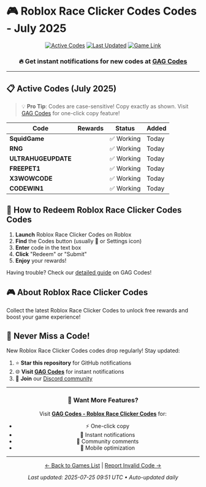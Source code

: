 # 🎮 Roblox Race Clicker Codes Codes - July 2025

<div align="center">

[![Active Codes](https://img.shields.io/badge/Active%20Codes-6-brightgreen)](https://gagcodes.com/roblox/roblox-race-clicker)
[![Last Updated](https://img.shields.io/badge/Last%20Updated-Today-orange)](https://gagcodes.com/roblox/roblox-race-clicker)
[![Game Link](https://img.shields.io/badge/Play-Roblox%20Race%20Clicker%20Codes-red)](https://www.roblox.com/games/)

### 🔥 **Get instant notifications for new codes at [GAG Codes](https://gagcodes.com/roblox/roblox-race-clicker)**

</div>

---

## 📋 Active Codes (July 2025)

> 💡 **Pro Tip**: Codes are case-sensitive! Copy exactly as shown. Visit [GAG Codes](https://gagcodes.com/roblox/roblox-race-clicker) for one-click copy feature!

| Code | Rewards | Status | Added |
|------|---------|--------|-------|
| **SquidGame** |  | ✅ Working | Today |
| **RNG** |  | ✅ Working | Today |
| **ULTRAHUGEUPDATE** |  | ✅ Working | Today |
| **FREEPET1** |  | ✅ Working | Today |
| **X3WOWCODE** |  | ✅ Working | Today |
| **CODEWIN1** |  | ✅ Working | Today |


## 📖 How to Redeem Roblox Race Clicker Codes Codes

1. **Launch** Roblox Race Clicker Codes on Roblox
2. **Find** the Codes button (usually 🎁 or Settings icon)
3. **Enter** code in the text box
4. **Click** "Redeem" or "Submit"
5. **Enjoy** your rewards!

Having trouble? Check our [detailed guide](https://gagcodes.com/roblox/roblox-race-clicker#how-to-redeem) on GAG Codes!

## 🎮 About Roblox Race Clicker Codes

Collect the latest Roblox Race Clicker Codes to unlock free rewards and boost your game experience!

## 🔔 Never Miss a Code!

New Roblox Race Clicker Codes codes drop regularly! Stay updated:

1. ⭐ **Star this repository** for GitHub notifications
2. 🌐 **Visit [GAG Codes](https://gagcodes.com/roblox/roblox-race-clicker)** for instant notifications
3. 💬 **Join** our [Discord community](https://gagcodes.com/discord)

---

<div align="center">

### 🚀 Want More Features?

Visit [**GAG Codes - Roblox Race Clicker Codes**](https://gagcodes.com/roblox/roblox-race-clicker) for:
- ⚡ One-click copy
- 🔔 Instant notifications  
- 💬 Community comments
- 📱 Mobile optimization

---

[← Back to Games List](README.md) | [Report Invalid Code →](https://github.com/yourusername/roblox-codes-directory/issues)

*Last updated: 2025-07-25 09:51 UTC • Auto-updated daily*

</div>